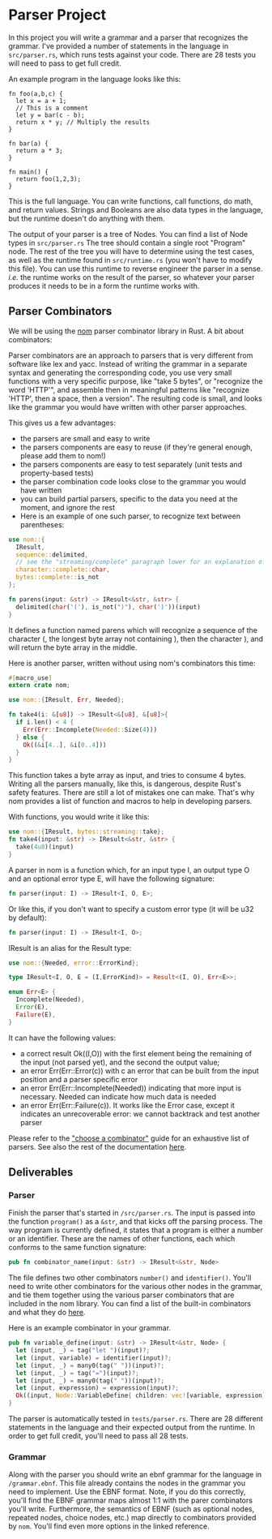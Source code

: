 # Parser Project

In this project you will write a grammar and a parser that recognizes the grammar. I've provided a number of statements in the language in `src/parser.rs`, which runs tests against your code. There are 28 tests you will need to pass to get full credit.

An example program in the language looks like this:

```
fn foo(a,b,c) {
  let x = a + 1; 
  // This is a comment
  let y = bar(c - b);
  return x * y; // Multiply the results
}

fn bar(a) {
  return a * 3;
}

fn main() {
  return foo(1,2,3);  
}
```

This is the full language. You can write functions, call functions, do math, and return values. Strings and Booleans are also data types in the language, but the runtime doesn't do anything with them.

The output of your parser is a tree of Nodes. You can find a list of Node types in `src/parser.rs` The tree should contain a single root "Program" node. The rest of the tree you will have to determine using the test cases, as well as the runtime found in `src/runtime.rs` (you won't have to modify this file). You can use this runtime to reverse engineer the parser in a sense. *i.e.* the runtime works on the result of the parser, so whatever your parser produces it needs to be in a form the runtime works with.

## Parser Combinators

We will be using the [nom](https://crates.io/crates/nom) parser combinator library in Rust. A bit about combinators:

Parser combinators are an approach to parsers that is very different from software like lex and yacc. Instead of writing the grammar in a separate syntax and generating the corresponding code, you use very small functions with a very specific purpose, like "take 5 bytes", or "recognize the word 'HTTP'", and assemble then in meaningful patterns like "recognize 'HTTP', then a space, then a version". The resulting code is small, and looks like the grammar you would have written with other parser approaches.

This gives us a few advantages:

- the parsers are small and easy to write
- the parsers components are easy to reuse (if they're general enough, please add them to nom!)
- the parsers components are easy to test separately (unit tests and property-based tests)
- the parser combination code looks close to the grammar you would have written
- you can build partial parsers, specific to the data you need at the moment, and ignore the rest
- Here is an example of one such parser, to recognize text between parentheses:

```rust
use nom::{
  IResult,
  sequence::delimited,
  // see the "streaming/complete" paragraph lower for an explanation of these submodules
  character::complete::char,
  bytes::complete::is_not
};

fn parens(input: &str) -> IResult<&str, &str> {
  delimited(char('('), is_not(")"), char(')'))(input)
}
```

It defines a function named parens which will recognize a sequence of the character (, the longest byte array not containing ), then the character ), and will return the byte array in the middle.

Here is another parser, written without using nom's combinators this time:

```rust
#[macro_use]
extern crate nom;

use nom::{IResult, Err, Needed};

fn take4(i: &[u8]) -> IResult<&[u8], &[u8]>{
  if i.len() < 4 {
    Err(Err::Incomplete(Needed::Size(4)))
  } else {
    Ok((&i[4..], &i[0..4]))
  }
}
```

This function takes a byte array as input, and tries to consume 4 bytes. Writing all the parsers manually, like this, is dangerous, despite Rust's safety features. There are still a lot of mistakes one can make. That's why nom provides a list of function and macros to help in developing parsers.

With functions, you would write it like this:

```rust
use nom::{IResult, bytes::streaming::take};
fn take4(input: &str) -> IResult<&str, &str> {
  take(4u8)(input)
}
```

A parser in nom is a function which, for an input type I, an output type O and an optional error type E, will have the following signature:

```rust
fn parser(input: I) -> IResult<I, O, E>;
```

Or like this, if you don't want to specify a custom error type (it will be u32 by default):

```rust
fn parser(input: I) -> IResult<I, O>;
```

IResult is an alias for the Result type:

```rust
use nom::{Needed, error::ErrorKind};

type IResult<I, O, E = (I,ErrorKind)> = Result<(I, O), Err<E>>;

enum Err<E> {
  Incomplete(Needed),
  Error(E),
  Failure(E),
}
```

It can have the following values:

- a correct result Ok((I,O)) with the first element being the remaining of the input (not parsed yet), and the second the output value;
- an error Err(Err::Error(c)) with c an error that can be built from the input position and a parser specific error
- an error Err(Err::Incomplete(Needed)) indicating that more input is necessary. Needed can indicate how much data is needed
- an error Err(Err::Failure(c)). It works like the Error case, except it indicates an unrecoverable error: we cannot backtrack and test another parser

Please refer to the ["choose a combinator"](https://github.com/Geal/nom/blob/master/doc/choosing_a_combinator.md) guide for an exhaustive list of parsers. See also the rest of the documentation [here](https://docs.rs/nom/5.0.1/nom/).

## Deliverables

### Parser

Finish the parser that's started in `/src/parser.rs`. The input is passed into the function `program()` as a `&str`, and that kicks off the parsing process. The way program is currently defined, it states that a program is either a number or an identifier. These are the names of other functions, each which conforms to the same function signature: 

```rust
pub fn combinator_name(input: &str) -> IResult<&str, Node>
```

The file defines two other combinators `number()` and `identifier()`. You'll need to write other combinators for the various other nodes in the grammar, and tie them together using the various parser combinators that are included in the nom library. You can find a list of the built-in combinators and what they do [here](https://github.com/Geal/nom/blob/master/doc/choosing_a_combinator.md).

Here is an example combinator in your grammar.

```rust
pub fn variable_define(input: &str) -> IResult<&str, Node> {
  let (input, _) = tag("let ")(input)?;
  let (input, variable) = identifier(input)?;
  let (input, _) = many0(tag(" "))(input)?;
  let (input, _) = tag("=")(input)?;
  let (input, _) = many0(tag(" "))(input)?;
  let (input, expression) = expression(input)?;
  Ok((input, Node::VariableDefine{ children: vec![variable, expression]}))   
}
```

The parser is automatically tested in `tests/parser.rs`. There are 28 different statements in the language and their expected output from the runtime. In order to get full credit, you'll need to pass all 28 tests.

### Grammar

Along with the parser you should write an ebnf grammar for the language in `/grammar.ebnf`. This file already contains the nodes in the grammar you need to implement. Use the EBNF format. Note, if you do this correctly, you'll find the EBNF grammar maps almost 1:1 with the parer combinators you'll write. Furthermore, the semantics of EBNF (such as optional nodes, repeated nodes, choice nodes, etc.) map directly to combinators provided by `nom`. You'll find even more options in the linked reference.
